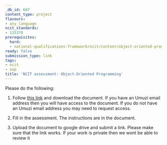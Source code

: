 ```yaml
---
_db_id: 687
content_type: project
flavours:
- any_language
ncit_standards:
- 115378
prerequisites:
  hard:
  - national-qualifications-framework/ncit/content/object-oriented-programming
ready: false
submission_type: link
tags:
- ncit
- oop
title: 'NCIT assessment: Object-Oriented Programming'
---
```


Please do the following:

1. Follow [this link](https://drive.google.com/file/d/1VDPecsokwVTmxvnpFjV_5BI4WrkUI_ay/view?usp=sharing) and download the document. If you have an Umuzi email address then you will have access to the document. If you do not have an Umuzi email address you may need to request access.

2. Fill in the assessment. The instructions are in the document. 
   
4. Upload the document to google drive and submit a link. Please make sure that the link works. If your work is private then we wont be able to review it 